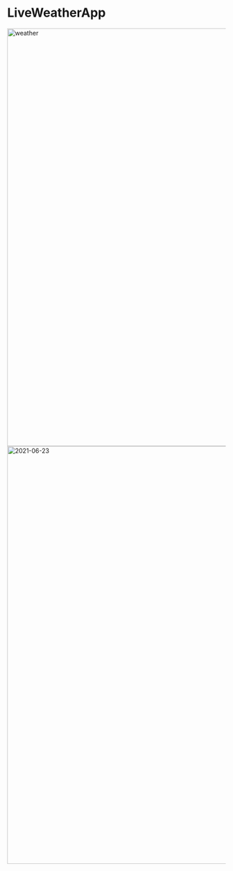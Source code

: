 # LiveWeatherApp
<img width="960" alt="weather" src="https://user-images.githubusercontent.com/64868717/123061162-01919d80-d429-11eb-8a76-585a7c63795c.png">

<img width="960" alt="2021-06-23" src="https://user-images.githubusercontent.com/64868717/123063772-53d3be00-d42b-11eb-8407-3464e6e9bf27.png">


